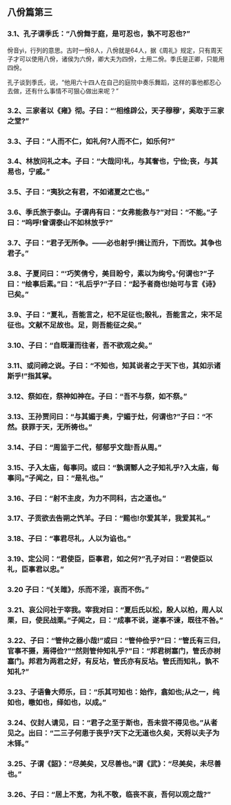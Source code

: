 ## 八佾篇第三

### 3.1、孔子谓季氏：“八佾舞于庭，是可忍也，孰不可忍也?”

佾音yì，行列的意思。古时一佾8人，八佾就是64人，据《周礼》规定，只有周天子才可以使用八佾，诸侯为六佾，卿大夫为四佾，士用二佾。季氏是正卿，只能用四佾。

孔子谈到季氏，说，“他用六十四人在自己的庭院中奏乐舞蹈，这样的事他都忍心去做，还有什么事情不可狠心做出来呢？”

### 3.2、三家者以《雍》彻。子曰：“‘相维辟公，天子穆穆’，奚取于三家之堂?”

### 3.3、子曰：“人而不仁，如礼何?人而不仁，如乐何?”

### 3.4、林放问礼之本。子曰：“大哉问!礼，与其奢也，宁俭;丧，与其易也，宁戚。”

### 3.5、子曰：“夷狄之有君，不如诸夏之亡也。”

### 3.6、季氏旅于泰山。子谓冉有曰：“女弗能救与?”对曰：“不能。”子曰：“呜呼!曾谓泰山不如林放乎?”

### 3.7、子曰：“君子无所争。——必也射乎!揖让而升，下而饮。其争也君子。”

### 3.8、子夏问曰：“‘巧笑倩兮，美目盼兮，素以为绚兮。’何谓也?”子曰：“绘事后素。”曰：“礼后乎?”子曰：“起予者商也!始可与言《诗》已矣。”

### 3.9、子曰：“夏礼，吾能言之，杞不足征也;殷礼，吾能言之，宋不足征也。文献不足故也。足，则吾能征之矣。”

### 3.10、子曰：“自既灌而往者，吾不欲观之矣。”

### 3.11、或问禘之说。子曰：“不知也，知其说者之于天下也，其如示诸斯乎!”指其掌。

### 3.12、祭如在，祭神如神在。子曰：“吾不与祭，如不祭。”

### 3.13、王孙贾问曰：“与其媚于奥，宁媚于灶，何谓也?”子曰：“不然。获罪于天，无所祷也。”

### 3.14、子曰：“周监于二代，郁郁乎文哉!吾从周。”

### 3.15、子入太庙，每事问。或曰：“孰谓鄹人之子知礼乎?入太庙，每事问。”子闻之，曰：“是礼也。”

### 3.16、子曰：“射不主皮，为力不同科，古之道也。”

### 3.17、子贡欲去告朔之饩羊。子曰：“赐也!尔爱其羊，我爱其礼。”

### 3.18、子曰：“事君尽礼，人以为谄也。”

### 3.19、定公问：“君使臣，臣事君，如之何?”孔子对曰：“君使臣以礼，臣事君以忠。”

### 3.20 子曰：“《关雎》，乐而不淫，哀而不伤。”

### 3.21、哀公问社于宰我。宰我对曰：“夏后氏以松，殷人以柏，周人以栗，曰，使民战栗。”子闻之，曰：“成事不说，遂事不谏，既往不咎。”

### 3.22、子曰：“管仲之器小哉!”或曰：“管仲俭乎?”曰：“管氏有三归，官事不摄，焉得俭?”“然则管仲知礼乎?”曰：“邦君树塞门，管氏亦树塞门。邦君为两君之好，有反坫，管氏亦有反坫。管氏而知礼，孰不知礼?”

### 3.23、子语鲁大师乐，曰：“乐其可知也：始作，翕如也;从之一，纯如也，皦如也，绎如也，以成。”

### 3.24、仪封人请见，曰：“君子之至于斯也，吾未尝不得见也。”从者见之。出曰：“二三子何患于丧乎?天下之无道也久矣，天将以夫子为木铎。”

### 3.25、子谓《韶》：“尽美矣，又尽善也。”谓《武》：“尽美矣，未尽善也。”

### 3.26、子曰：“居上不宽，为礼不敬，临丧不哀，吾何以观之哉?”